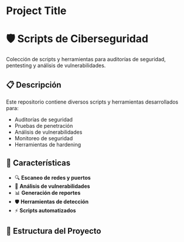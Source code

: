 
# Project Title

# 🛡️ Scripts de Ciberseguridad

Colección de scripts y herramientas para auditorías de seguridad, pentesting y análisis de vulnerabilidades.

## 📋 Descripción

Este repositorio contiene diversos scripts y herramientas desarrollados para:
- Auditorías de seguridad
- Pruebas de penetración
- Análisis de vulnerabilidades
- Monitoreo de seguridad
- Herramientas de hardening

## 🚀 Características

- 🔍 **Escaneo de redes y puertos**
- 🔐 **Análisis de vulnerabilidades**
- 📊 **Generación de reportes**
- 🛡️ **Herramientas de detección**
- ⚡ **Scripts automatizados**

## 📁 Estructura del Proyecto


